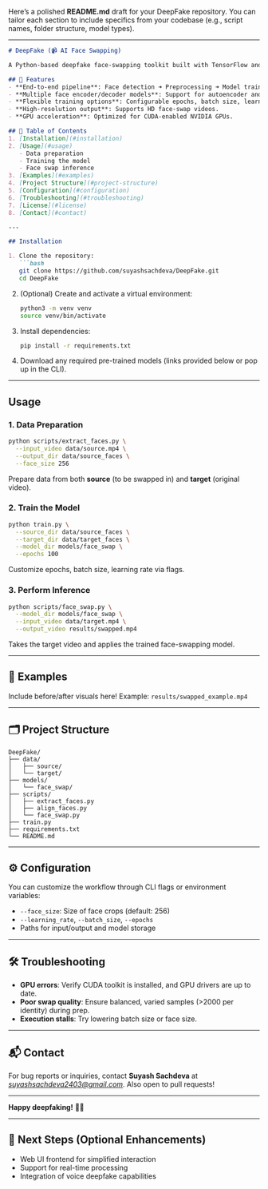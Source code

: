 Here’s a polished **README.md** draft for your DeepFake repository. You can tailor each section to include specifics from your codebase (e.g., script names, folder structure, model types).

---

````markdown
# DeepFake (📹 AI Face Swapping)

A Python-based deepfake face-swapping toolkit built with TensorFlow and/or PyTorch for creating high-quality synthetic face videos.

## 🚀 Features
- **End-to-end pipeline**: Face detection ➜ Preprocessing ➜ Model training ➜ Face swapping ➜ Postprocessing.
- **Multiple face encoder/decoder models**: Support for autoencoder and GAN-based architectures.
- **Flexible training options**: Configurable epochs, batch size, learning rate via CLI/flags.
- **High-resolution output**: Supports HD face-swap videos.
- **GPU acceleration**: Optimized for CUDA-enabled NVIDIA GPUs.

## 🧭 Table of Contents
1. [Installation](#installation)  
2. [Usage](#usage)  
   - Data preparation  
   - Training the model  
   - Face swap inference  
3. [Examples](#examples)  
4. [Project Structure](#project-structure)  
5. [Configuration](#configuration)  
6. [Troubleshooting](#troubleshooting)  
7. [License](#license)  
8. [Contact](#contact)  

---

## Installation

1. Clone the repository:  
   ```bash
   git clone https://github.com/suyashsachdeva/DeepFake.git
   cd DeepFake
````

2. (Optional) Create and activate a virtual environment:

   ```bash
   python3 -m venv venv
   source venv/bin/activate
   ```

3. Install dependencies:

   ```bash
   pip install -r requirements.txt
   ```

4. Download any required pre-trained models (links provided below or pop up in the CLI).

---

## Usage

### 1. Data Preparation

```bash
python scripts/extract_faces.py \
  --input_video data/source.mp4 \
  --output_dir data/source_faces \
  --face_size 256
```

Prepare data from both **source** (to be swapped in) and **target** (original video).

### 2. Train the Model

```bash
python train.py \
  --source_dir data/source_faces \
  --target_dir data/target_faces \
  --model_dir models/face_swap \
  --epochs 100
```

Customize epochs, batch size, learning rate via flags.

### 3. Perform Inference

```bash
python scripts/face_swap.py \
  --model_dir models/face_swap \
  --input_video data/target.mp4 \
  --output_video results/swapped.mp4
```

Takes the target video and applies the trained face-swapping model.

---

## 📸 Examples

Include before/after visuals here!
Example: `results/swapped_example.mp4`

---

## 🗂️ Project Structure

```text
DeepFake/
├── data/
│   ├── source/
│   └── target/
├── models/
│   └── face_swap/
├── scripts/
│   ├── extract_faces.py
│   ├── align_faces.py
│   └── face_swap.py
├── train.py
├── requirements.txt
└── README.md
```

---

## ⚙️ Configuration

You can customize the workflow through CLI flags or environment variables:

* `--face_size`: Size of face crops (default: 256)
* `--learning_rate`, `--batch_size`, `--epochs`
* Paths for input/output and model storage

---

## 🛠️ Troubleshooting

* **GPU errors**: Verify CUDA toolkit is installed, and GPU drivers are up to date.
* **Poor swap quality**: Ensure balanced, varied samples (>2000 per identity) during prep.
* **Execution stalls**: Try lowering batch size or face size.

---

## 📬 Contact

For bug reports or inquiries, contact **Suyash Sachdeva** at *[suyashsachdeva2403@gmail.com](mailto:suyashsachdeva2403@gmail.com)*.
Also open to pull requests!

---

**Happy deepfaking!** 🔧🤖

---

## 🧩 Next Steps (Optional Enhancements)

* Web UI frontend for simplified interaction
* Support for real-time processing
* Integration of voice deepfake capabilities
